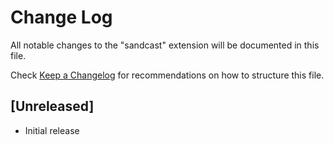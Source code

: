 # Change Log
All notable changes to the "sandcast" extension will be documented in this file.

Check [Keep a Changelog](http://keepachangelog.com/) for recommendations on how to structure this file.

## [Unreleased]
- Initial release